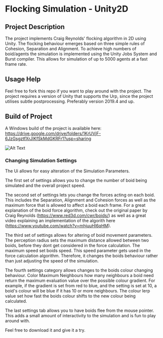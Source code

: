 # Flocking Simulation - Unity2D
## Project Description
The project implements Craig Reynolds' flocking algorithm in 2D using Unity. The flocking behaviour emerges based on three simple rules of Cohesion, Separation and Alignment. To achieve high numbers of boid/agents the simulation is implemented using the Unity Jobs System and Burst compiler. This allows for simulation of up to 5000 agents at a fast frame rate.

## Usage Help
Feel free to fork this repo if you want to play around with the project. The project requires a version of Unity that supports the Urp, since the project utilises subtle postprocessing. Preferably version 2019.4 and up.

## Build of Project
A Windows build of the project is available here: https://drive.google.com/drive/folders/1KrUVjF-6JzGsgztfXrJIKfSkMdGKRFr1?usp=sharing

![Alt Text](Gifs/Flocking5000Boids.gif)

### Changing Simulation Settings
The Ui allows for easy alteration of the Simulation Parameters. 

The first set of settings allows you to change the number of boid being simulated and the overall project speed.

The second set of settings lets you change the forces acting on each boid. This includes the Separation, Alignment and Cohesion forces as well as the maximum force that is allowed to affect a boid each frame. For a great explanation of the boid force algorithm, check out the original paper by Craig Reynolds (https://www.red3d.com/cwr/boids/) as well as a great video explaining an implementation of the algorith here (https://www.youtube.com/watch?v=mhjuuHl6qHM).

The third set of settings allows for altering of boid movement parameters. The perception radius sets the maximum distance allowed between two boids, before they dont get considered in the force calculation. The maximum speed set boids speed. This speed parameter gets used in the force calculation algorithm. Therefore, it changes the boids behaviour rather than just adjusting the speed of the simulation.

The fourth settings category allows changes to the boids colour changing behaviour. Color Maximum Neighbours how many neighbours a boid need return the maximum evaluation value over the possible colour gradient. For example, if the gradient is set from red to blue, and the setting is set at 10, a boid's colour will be blue if it has 10 or more neighbours. The colour lerp value set how fast the boids colour shifts to the new colour being calculated.

The last settings tab allows you to have boids flee from the mouse pointer. This adds a small amount of interactivity to the simulation and is fun to play around with.

Feel free to download it and give it a try.

